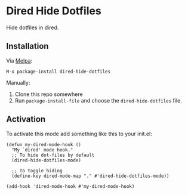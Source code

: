 # Dired Hide Dotfiles #

Hide dotfiles in dired.

## Installation ##

Via [Melpa](https://melpa.org/#/getting-started):

`M-x package-install dired-hide-dotfiles`

Manually:

1. Clone this repo somewhere
2. Run `package-install-file` and choose the `dired-hide-dotfiles` file.

## Activation ##

To activate this mode add something like this to your init.el:

```elisp
(defun my-dired-mode-hook ()
  "My `dired' mode hook."
  ;; To hide dot-files by default
  (dired-hide-dotfiles-mode)

  ;; To toggle hiding
  (define-key dired-mode-map "." #'dired-hide-dotfiles-mode))

(add-hook 'dired-mode-hook #'my-dired-mode-hook)
```
